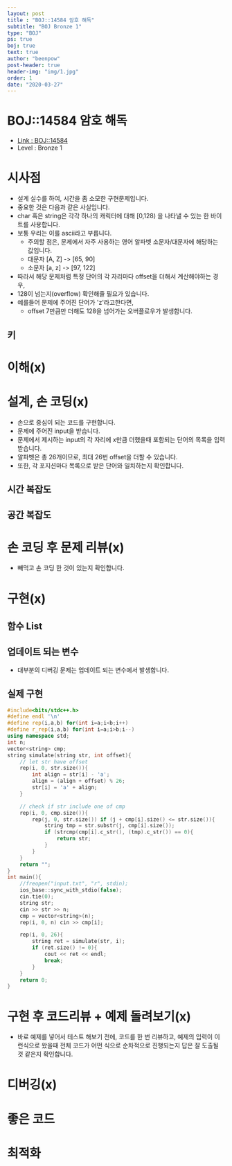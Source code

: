 ```yaml
---
layout: post
title : "BOJ::14584 암호 해독"
subtitle: "BOJ Bronze 1"
type: "BOJ"
ps: true
boj: true
text: true
author: "beenpow"
post-header: true
header-img: "img/1.jpg"
order: 1
date: "2020-03-27"
---
```


# BOJ::14584 암호 해독
- [Link : BOJ::14584](https://www.acmicpc.net/problem/14584)
- Level : Bronze 1

# 시사점
- 설계 실수를 하여, 시간을 좀 소모한 구현문제입니다.
- 중요한 것은 다음과 같은 사실입니다.
- char 혹은 string은 각각 하나의 캐릭터에 대해 [0,128) 을 나타낼 수 있는 한 바이트를 사용합니다.
- 보통 우리는 이를 ascii라고 부릅니다.
  - 주의할 점은, 문제에서 자주 사용하는 영어 알파벳 소문자/대문자에 해당하는 값입니다.
  - 대문자 [A, Z] -> [65, 90]
  - 소문자 [a, z] -> [97, 122]
- 따라서 해당 문제처럼 특정 단어의 각 자리마다 offset을 더해서 계산해야하는 경우,
- 128이 넘는지(overflow) 확인해줄 필요가 있습니다.
- 예를들어 문제에 주어진 단어가 'z'라고한다면,
  - offset 7만큼만 더해도 128을 넘어가는 오버플로우가 발생합니다.

## 키

# 이해(x)

# 설계, 손 코딩(x)
- 손으로 중심이 되는 코드를 구현합니다.
- 문제에 주어진 input을 받습니다.
- 문제에서 제시하는 input의 각 자리에 x만큼 더했을때 포함되는 단어의 목록을 입력받습니다.
- 알파벳은 총 26개이므로, 최대 26번 offset을 더할 수 있습니다.
- 또한, 각 포지션마다 목록으로 받은 단어와 일치하는지 확인합니다.

## 시간 복잡도

## 공간 복잡도

# 손 코딩 후 문제 리뷰(x)
- 빼먹고 손 코딩 한 것이 있는지 확인합니다.

# 구현(x)

## 함수 List 

## 업데이트 되는 변수
- 대부분의 디버깅 문제는 업데이트 되는 변수에서 발생합니다.

## 실제 구현 

```cpp
#include<bits/stdc++.h>
#define endl '\n'
#define rep(i,a,b) for(int i=a;i<b;i++)
#define r_rep(i,a,b) for(int i=a;i>b;i--)
using namespace std;
int n;
vector<string> cmp;
string simulate(string str, int offset){
    // let str have offset
    rep(i, 0, str.size()){
        int align = str[i] - 'a';
        align = (align + offset) % 26;
        str[i] = 'a' + align;
    }

    // check if str include one of cmp
    rep(i, 0, cmp.size()){
        rep(j, 0, str.size()) if (j + cmp[i].size() <= str.size()){
            string tmp = str.substr(j, cmp[i].size());
            if (strcmp(cmp[i].c_str(), (tmp).c_str()) == 0){
                return str;
            }
        }
    }
    return "";
}
int main(){
    //freopen("input.txt", "r", stdin);
    ios_base::sync_with_stdio(false);
    cin.tie(0);
    string str;
    cin >> str >> n;
    cmp = vector<string>(n);
    rep(i, 0, n) cin >> cmp[i];

    rep(i, 0, 26){
        string ret = simulate(str, i);
        if (ret.size() != 0){
            cout << ret << endl;
            break;
        }
    }
    return 0;
}
```

# 구현 후 코드리뷰 + 예제 돌려보기(x)
- 바로 예제를 넣어서 테스트 해보기 전에, 코드를 한 번 리뷰하고, 예제의 입력이 이런식으로 왔을때
  전체 코드가 어떤 식으로 순차적으로 진행되는지 답은 잘 도출될 것 같은지 확인합니다.

# 디버깅(x)

# 좋은 코드

# 최적화
